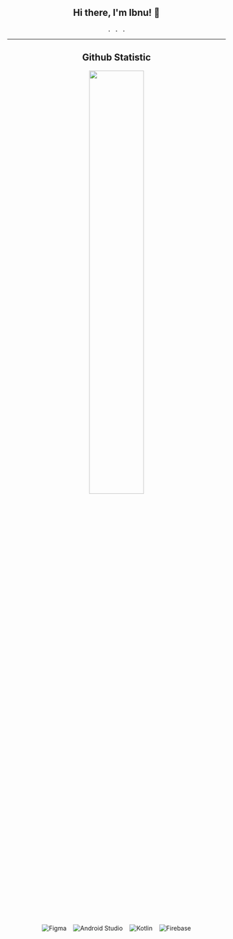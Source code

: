 <div align="center">
<h2> Hi there, I'm Ibnu! 👋</h2>
	
<samp> 
	. . .
</samp>
<br> 
</div>

<hr>

<div align="center">
<h2> Github Statistic </h2>

<a href="https://github.com/ibnu001">
<!-- 	<img width="50%" src="https://github-readme-stats-eight-theta.vercel.app/api?username=ibnu001&show_icons=true&theme=swift&include_all_commits=true&count_private=true"/> -->
	<img width="50%" src="https://github-readme-stats-eight-theta.vercel.app/api/top-langs/?username=ibnu001&layout=compact&langs_count=8&theme=swift"/>
</a>
<br> <br>
</div>

<div align="center">
    <img gravity="center" alt="Figma" src="https://img.shields.io/badge/figma-%23F24E1E.svg?style=for-the-badge&logo=figma&logoColor=white" />&nbsp;&nbsp;&nbsp;
    <img gravity="center" alt="Android Studio" src="https://img.shields.io/badge/Android%20Studio-3DDC84.svg?style=for-the-badge&logo=android-studio&logoColor=white" />&nbsp;&nbsp;&nbsp;
    <img gravity="center" alt="Kotlin" src="https://img.shields.io/badge/kotlin-B125EA.svg?style=for-the-badge&logo=kotlin&logoColor=white" />&nbsp;&nbsp;&nbsp;
    <img gravity="center" alt="Firebase" src="https://img.shields.io/badge/firebase-%23039BE5.svg?style=for-the-badge&logo=firebase" />
</div>
